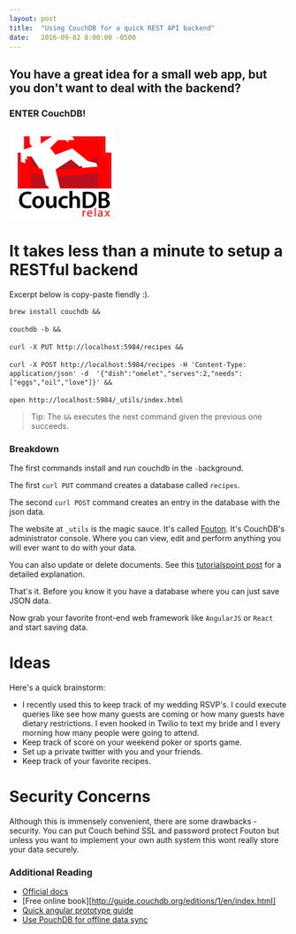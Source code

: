 ```yaml
---
layout: post
title:  "Using CouchDB for a quick REST API backend"
date:   2016-09-02 8:00:00 -0500
---
```



## You have a great idea for a small web app, but you don't want to deal with the backend?

### ENTER CouchDB!

![PC Engines Box](/assets/couch.png)

# It takes less than a minute to setup a RESTful backend

Excerpt below is copy-paste fiendly :).

```
brew install couchdb &&

couchdb -b &&

curl -X PUT http://localhost:5984/recipes &&

curl -X POST http://localhost:5984/recipes -H 'Content-Type: application/json' -d  '{"dish":"omelet","serves":2,"needs":["eggs","oil","love"]}' &&

open http://localhost:5984/_utils/index.html
```

> Tip: The `&&` executes the next command given the previous one succeeds.

### Breakdown
The first commands install and run couchdb in the `-b`ackground.

The first `curl PUT` command creates a database called `recipes`.

The second `curl POST` command creates an entry in the database with the json data.

The website at `_utils` is the magic sauce. It's called [Fouton][fouton].
It's CouchDB's administrator console. Where you can view, edit and perform
anything you will ever want to do with your data.

You can also update or delete documents. See this [tutorialspoint post][tpoint] for a detailed explanation.

That's it. Before you know it you have a database where you can just save
JSON data.

Now grab your favorite front-end web framework like `AngularJS` or `React` and
start saving data.

# Ideas

Here's a quick brainstorm:

- I recently used this to keep track of my wedding RSVP's. I could execute queries like see how many guests are coming or how many guests have dietary restrictions. I even hooked in Twilio to text my bride and I every morning how many people were going to attend.
- Keep track of score on your weekend poker or sports game.
- Set up a private twitter with you and your friends.
- Keep track of your favorite recipes.

# Security Concerns

Although this is immensely convenient, there are some drawbacks - security.
You can put Couch behind SSL and password protect Fouton but unless you want
to implement your own auth system this wont really store your data securely.

### Additional Reading
- [Official docs][official]
- [Free online book][http://guide.couchdb.org/editions/1/en/index.html]
- [Quick angular prototype guide][angularprototype]
- [Use PouchDB for offline data sync][offline]

[couchdb]: http://couchdb.apache.org
[fouton]: http://docs.couchdb.org/en/stable/intro/futon.html
[angularprototype]: http://thewebhacker.com/rapid-app-prototyping-with-angularjs-and-couchdb/
[offline]: https://medium.com/@redgeoff/is-pouchdb-fast-enough-for-my-app-5e36d28a831f#.u59o1v2hi
[tpoint]: http://localhost:4000/2016/09/02/using-couchdb-for-quick-backends.html
[official]: http://docs.couchdb.org/en/stable/intro/tour.html
